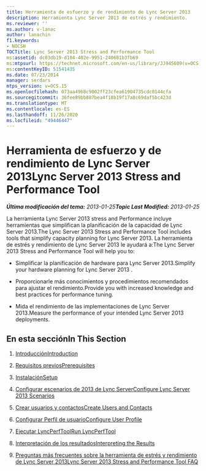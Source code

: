 ```yaml
---
title: Herramienta de esfuerzo y de rendimiento de Lync Server 2013
description: Herramienta Lync Server 2013 de estrés y rendimiento.
ms.reviewer: ''
ms.author: v-lanac
author: lanachin
f1.keywords:
- NOCSH
TOCTitle: Lync Server 2013 Stress and Performance Tool
ms:assetid: dc03db19-d104-402e-9951-240681b3fb69
ms:mtpsurl: https://technet.microsoft.com/en-us/library/JJ945609(v=OCS.15)
ms:contentKeyID: 51541435
ms.date: 07/23/2014
manager: serdars
mtps_version: v=OCS.15
ms.openlocfilehash: 073aa49b8c9002ff23cfea61904735cdc0144cfa
ms.sourcegitcommit: 36fee89bb887bea4f18b19f17a8c69daf5bc423d
ms.translationtype: MT
ms.contentlocale: es-ES
ms.lasthandoff: 11/26/2020
ms.locfileid: "49446447"
---
```

# <a name="lync-server-2013-stress-and-performance-tool"></a><span data-ttu-id="2c3ea-103">Herramienta de esfuerzo y de rendimiento de Lync Server 2013</span><span class="sxs-lookup"><span data-stu-id="2c3ea-103">Lync Server 2013 Stress and Performance Tool</span></span>

<div data-xmlns="http://www.w3.org/1999/xhtml">

<div class="topic" data-xmlns="http://www.w3.org/1999/xhtml" data-msxsl="urn:schemas-microsoft-com:xslt" data-cs="https://msdn.microsoft.com/">

<div data-asp="https://msdn2.microsoft.com/asp">



</div>

<div id="mainSection">

<div id="mainBody"><span data-ttu-id="2c3ea-104">

<span> </span></span><span class="sxs-lookup"><span data-stu-id="2c3ea-104">

<span> </span></span></span>

<span data-ttu-id="2c3ea-105">_**Última modificación del tema:** 2013-01-25_</span><span class="sxs-lookup"><span data-stu-id="2c3ea-105">_**Topic Last Modified:** 2013-01-25_</span></span>

<span data-ttu-id="2c3ea-106">La herramienta Lync Server 2013 stress and Performance incluye herramientas que simplifican la planificación de la capacidad de Lync Server 2013.</span><span class="sxs-lookup"><span data-stu-id="2c3ea-106">The Lync Server 2013 Stress and Performance Tool includes tools that simplify capacity planning for Lync Server 2013.</span></span> <span data-ttu-id="2c3ea-107">La herramienta de estrés y rendimiento de Lync Server 2013 le ayudará a:</span><span class="sxs-lookup"><span data-stu-id="2c3ea-107">The Lync Server 2013 Stress and Performance Tool will help you to:</span></span>

  - <span data-ttu-id="2c3ea-108">Simplificar la planificación de hardware para Lync Server 2013.</span><span class="sxs-lookup"><span data-stu-id="2c3ea-108">Simplify your hardware planning for Lync Server 2013 .</span></span>

  - <span data-ttu-id="2c3ea-109">Proporcionarle más conocimientos y procedimientos recomendados para ajustar el rendimiento.</span><span class="sxs-lookup"><span data-stu-id="2c3ea-109">Provide you with increased knowledge and best practices for performance tuning.</span></span>

  - <span data-ttu-id="2c3ea-110">Mida el rendimiento de las implementaciones de Lync Server 2013.</span><span class="sxs-lookup"><span data-stu-id="2c3ea-110">Measure the performance of your intended Lync Server 2013 deployments.</span></span>

<div>

## <a name="in-this-section"></a><span data-ttu-id="2c3ea-111">En esta sección</span><span class="sxs-lookup"><span data-stu-id="2c3ea-111">In This Section</span></span>

1.  [<span data-ttu-id="2c3ea-112">Introducción</span><span class="sxs-lookup"><span data-stu-id="2c3ea-112">Introduction</span></span>](introduction.md)

2.  [<span data-ttu-id="2c3ea-113">Requisitos previos</span><span class="sxs-lookup"><span data-stu-id="2c3ea-113">Prerequisites</span></span>](prerequisites.md)

3.  [<span data-ttu-id="2c3ea-114">Instalación</span><span class="sxs-lookup"><span data-stu-id="2c3ea-114">Setup</span></span>](setup.md)

4.  [<span data-ttu-id="2c3ea-115">Configurar escenarios de 2013 de Lync Server</span><span class="sxs-lookup"><span data-stu-id="2c3ea-115">Configure Lync Server 2013 Scenarios</span></span>](configure-lync-server-2013-scenarios.md)

5.  [<span data-ttu-id="2c3ea-116">Crear usuarios y contactos</span><span class="sxs-lookup"><span data-stu-id="2c3ea-116">Create Users and Contacts</span></span>](create-users-and-contacts.md)

6.  [<span data-ttu-id="2c3ea-117">Configurar Perfil de usuario</span><span class="sxs-lookup"><span data-stu-id="2c3ea-117">Configure User Profile</span></span>](configure-user-profile.md)

7.  [<span data-ttu-id="2c3ea-118">Ejecutar LyncPerfTool</span><span class="sxs-lookup"><span data-stu-id="2c3ea-118">Run LyncPerfTool</span></span>](run-lyncperftool.md)

8.  [<span data-ttu-id="2c3ea-119">Interpretación de los resultados</span><span class="sxs-lookup"><span data-stu-id="2c3ea-119">Interpreting the Results</span></span>](interpreting-the-results.md)

9.  [<span data-ttu-id="2c3ea-120">Preguntas más frecuentes sobre la herramienta de estrés y rendimiento de Lync Server 2013</span><span class="sxs-lookup"><span data-stu-id="2c3ea-120">Lync Server 2013 Stress and Performance Tool FAQ</span></span>](lync-server-2013-stress-and-performance-tool-faq.md)

<span data-ttu-id="2c3ea-121"></div>

</div>

<span> </span>

</div>

</div>

</span><span class="sxs-lookup"><span data-stu-id="2c3ea-121"></div>

</div>

<span> </span>

</div>

</div>

</span></span></div>


